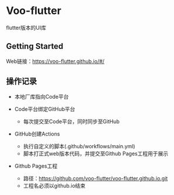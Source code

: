 # Voo-flutter

flutter版本的UI库

## Getting Started

Web链接：https://voo-flutter.github.io/#/

## 操作记录

- 本地厂库指向Code平台
- Code平台绑定GitHub平台
    - 每次提交至Code平台，同时同步至GitHub

- GitHub创建Actions
    - 执行自定义的脚本(.github/workflows/main.yml)
    - 脚本打正式web版本代码，并提交至Github Pages工程用于展示

- Github Pages工程
    - 路径：https://github.com/voo-flutter/voo-flutter.github.io.git
    - 工程名必须以github.io结束
    